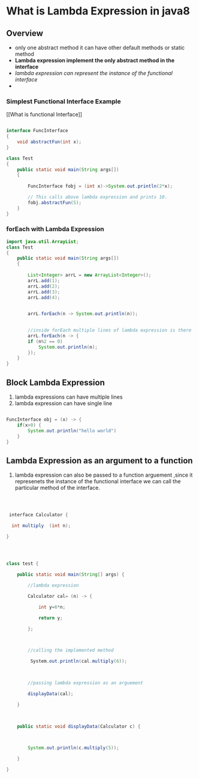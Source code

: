 # What is Lambda Expression in java8

## Overview
- only one abstract method it can have other default methods or static method
- **Lambda expression implement the only abstract method in the interface**
- *lambda expression can represent the instance of the functional interface*
- 




### Simplest Functional Interface Example
[[What is functional Interface]]
```java

interface FuncInterface
{
	void abstractFun(int x);
}

class Test
{
	public static void main(String args[])
	{
		
		FuncInterface fobj = (int x)->System.out.println(2*x);

		// This calls above lambda expression and prints 10.
		fobj.abstractFun(5);
	}
}


```


### forEach with Lambda Expression
```java
import java.util.ArrayList;
class Test
{
	public static void main(String args[])
	{
		
		List<Integer> arrL = new ArrayList<Integer>();
		arrL.add(1);
		arrL.add(2);
		arrL.add(3);
		arrL.add(4);

		
		arrL.forEach(n -> System.out.println(n));

		
		//inside forEach multiple lines of lambda expression is there 
		arrL.forEach(n -> { 
		if (n%2 == 0) 
			System.out.println(n);
		});
	}
}

```

##  Block Lambda Expression
1. lambda expressions can have multiple lines
2. lambda expression can have single line

```java

FuncInterface obj = (x) -> {
	if(x>0) {
		System.out.println("hello world")
	}
} 

```

## Lambda Expression as an argument to a function
1. lambda expression can also be passed to a function arguement ,since it represenets the instance of the functional interface we can call the particular method of the interface.

```java

  

 interface Calculator {

  int multiply  (int n);

}

  
  

class test {

    public static void main(String[] args) {

        //lambda expression

        Calculator cal= (n) -> {

            int y=6*n;

            return y;

        };

  

        //calling the implemented method

         System.out.println(cal.multiply(6));

  

        //passing lambda expression as an arguement

        displayData(cal);

    }

  

    public static void displayData(Calculator c) {

  

        System.out.println(c.multiply(5));

    }

}

```
